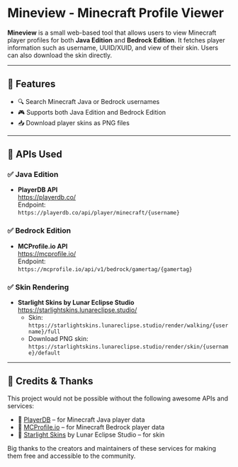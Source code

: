 # Mineview - Minecraft Profile Viewer

**Mineview** is a small web-based tool that allows users to view Minecraft player profiles for both **Java Edition** and **Bedrock Edition**. It fetches player information such as username, UUID/XUID, and view of their skin. Users can also download the skin directly.

---

## 🌟 Features

- 🔍 Search Minecraft Java or Bedrock usernames
- 🎮 Supports both Java Edition and Bedrock Edition
- 📥 Download player skins as PNG files

---

## 🔧 APIs Used

### ✅ Java Edition

- **PlayerDB API**  
  https://playerdb.co/  
  Endpoint:  
  `https://playerdb.co/api/player/minecraft/{username}`

### ✅ Bedrock Edition

- **MCProfile.io API**  
  https://mcprofile.io/  
  Endpoint:  
  `https://mcprofile.io/api/v1/bedrock/gamertag/{gamertag}`

### ✅ Skin Rendering

- **Starlight Skins by Lunar Eclipse Studio**  
  https://starlightskins.lunareclipse.studio/  
  - Skin:  
    `https://starlightskins.lunareclipse.studio/render/walking/{username}/full`
  - Download PNG skin:  
    `https://starlightskins.lunareclipse.studio/render/skin/{username}/default`

---

## 🙏 Credits & Thanks

This project would not be possible without the following awesome APIs and services:

- 💚 [PlayerDB](https://playerdb.co) – for Minecraft Java player data  
- 💙 [MCProfile.io](https://mcprofile.io) – for Minecraft Bedrock player data  
- 💜 [Starlight Skins](https://starlightskins.lunareclipse.studio) by Lunar Eclipse Studio – for skin 

Big thanks to the creators and maintainers of these services for making them free and accessible to the community.

